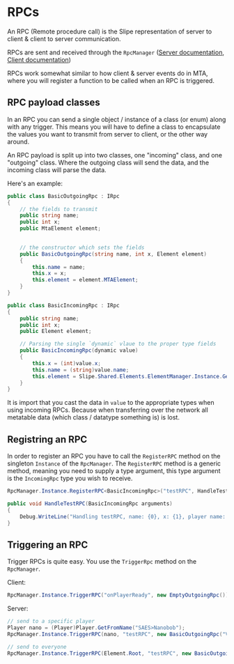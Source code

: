 # RPCs
An RPC (Remote procedure call) is the Slipe representation of server to client & client to server communication.  

RPCs are sent and received through the `RpcManager` ([Server documentation](/api/server/Slipe.Server.Rpc.RpcManager.html), [Client documentation](/api/server/Slipe.Client.Rpc.RpcManager.html))

RPCs work somewhat similar to how client & server events do in MTA, where you will register a function to be called when an RPC is triggered.


## RPC payload classes
In an RPC you can send a single object / instance of a class (or enum) along with any trigger. This means you will have to define a class to encapsulate the values you want to transmit from server to client, or the other way around.

An RPC payload is split up into two classes, one "incoming" class, and one "outgoing" class. Where the outgoing class will send the data, and the incoming class will parse the data.

Here's an example:
```cs
public class BasicOutgoingRpc : IRpc
{
    // the fields to transmit
    public string name;
    public int x;
    public MtaElement element;

    
    // the constructor which sets the fields
    public BasicOutgoingRpc(string name, int x, Element element)
    {
        this.name = name;
        this.x = x;
        this.element = element.MTAElement;
    }
}
```

```cs
public class BasicIncomingRpc : IRpc
{
    public string name;
    public int x;
    public Element element;

    // Parsing the single `dynamic` vlaue to the proper type fields
    public BasicIncomingRpc(dynamic value)
    {
        this.x = (int)value.x;
        this.name = (string)value.name;
        this.element = Slipe.Shared.Elements.ElementManager.Instance.GetElement(value.element);
    }
}
```
It is import that you cast the data in `value` to the appropriate types when using incoming RPCs. Because when transferring over the network all metatable data (which class / datatype something is) is lost.

## Registring an RPC
In order to register an RPC you have to call the `RegisterRPC` method on the singleton `Instance` of the `RpcManager`. The `RegisterRPC` method is a generic method, meaning you need to supply a type argument, this type argument is the `IncomingRpc` type you wish to receive.
```cs
RpcManager.Instance.RegisterRPC<BasicIncomingRpc>("testRPC", HandleTestRPC);

public void HandleTestRPC(BasicIncomingRpc arguments)
{
    Debug.WriteLine("Handling testRPC, name: {0}, x: {1}, player name: {2}", arguments.name, arguments.x, ((Player)arguments.element).Name);
}
```

## Triggering an RPC
Trigger RPCs is quite easy. You use the `TriggerRpc` method on the `RpcManager`.

Client:
```cs
RpcManager.Instance.TriggerRPC("onPlayerReady", new EmptyOutgoingRpc());
```

Server:
```cs
// send to a specific player
Player nano = (Player)Player.GetFromName("SAES>Nanobob");
RpcManager.Instance.TriggerRPC(nano, "testRPC", new BasicOutgoingRpc("Vehicle damage", (int)loss, nano));

// send to everyone
RpcManager.Instance.TriggerRPC(Element.Root, "testRPC", new BasicOutgoingRpc("Vehicle damage", (int)loss, nano));
```